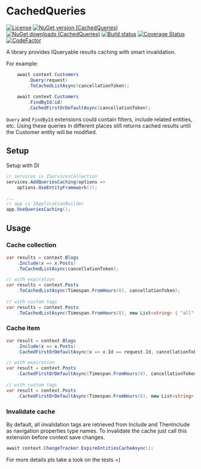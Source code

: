 # CachedQueries

[![License](http://img.shields.io/:license-mit-blue.svg)](https://vposd.mit-license.org/)
[![NuGet version (CachedQueries)](https://img.shields.io/nuget/v/CachedQueries.svg)](https://www.nuget.org/packages/CachedQueries/)
[![NuGet downloads (CachedQueries)](https://img.shields.io/nuget/dt/CachedQueries.svg)](https://www.nuget.org/packages/CachedQueries/)
[![Build status](https://github.com/vposd/CachedQueries/actions/workflows/release.yml/badge.svg)]()
[![Coverage Status](https://coveralls.io/repos/github/vposd/CachedQueries/badge.svg?branch=master)](https://coveralls.io/github/vposd/CachedQueries?branch=master)
[![CodeFactor](https://www.codefactor.io/repository/github/vposd/cachedqueries/badge)](https://www.codefactor.io/repository/github/vposd/cachedqueries)

A library provides IQueryable results caching with smart invalidation.

For example:
```c#
    await context.Customers
        .Query(request)
        .ToCachedListAsync(cancellationToken);
        
    await context.Customers
        .FindById(id)
        .CachedFirstOrDefaultAsync(cancellationToken);
```
`Query` and `FindById` extensions could contain filters, include related entities, etc.
Using these queries in different places still returns cached results until the Customer entity will be modified.

## Setup

Setup with DI

```c#
// services is IServicesCollection
services.AddQueriesCaching(options =>
    options.UseEntityFramework());

...
// app is IApplicationBuilder
app.UseQueriesCaching();
```

## Usage

### Cache collection

```c#
var results = context.Blogs
    .Include(x => x.Posts)
    .ToCachedListAsync(cancellationToken);

// with expiration
var results = context.Posts
    .ToCachedListAsync(Timespan.FromHours(8), cancellationToken);
    
// with custom tags
var results = context.Posts
    .ToCachedListAsync(Timespan.FromHours(8), new List<string> { "all" }, cancellationToken);
```

### Cache item

```c#
var result = context.Blogs
    .Include(x => x.Posts)
    .CachedFirstOrDefaultAsync(x => x.Id == request.Id, cancellationToken);

// with expiration
var result = context.Posts
    .CachedFirstOrDefaultAsync(Timespan.FromHours(8), cancellationToken);
    
// with custom tags
var result = context.Posts
    .CachedFirstOrDefaultAsync(Timespan.FromHours(8), new List<string> { "all" }, cancellationToken);
```

### Invalidate cache

By default, all invalidation tags are retrieved from Include and ThenInclude as navigation properties type names.
To invalidate the cache just call this extension before context save changes.

```c#
await context.ChangeTracker.ExpireEntitiesCacheAsync();
```

For more details pls take a look on the tests =)
